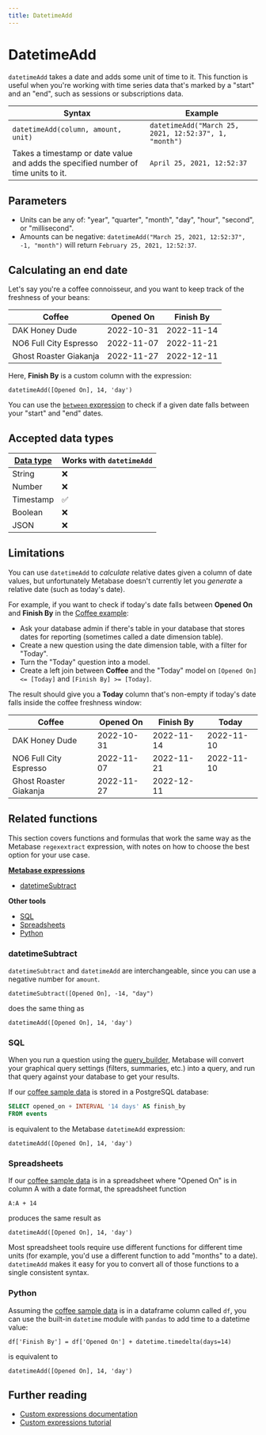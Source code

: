 ```yaml
---
title: DatetimeAdd
---
```


# DatetimeAdd

`datetimeAdd` takes a date and adds some unit of time to it. This function is useful when you're working with time series data that's marked by a "start" and an "end", such as sessions or subscriptions data.

| Syntax                                                                              | Example                                              |
|-------------------------------------------------------------------------------------|------------------------------------------------------|
| `datetimeAdd(column, amount, unit)`                                                 | `datetimeAdd("March 25, 2021, 12:52:37", 1, "month")`|
| Takes a timestamp or date value and adds the specified number of time units to it.  | `April 25, 2021, 12:52:37`                           |

## Parameters

- Units can be any of: "year", "quarter", "month", "day", "hour", "second", or "millisecond".
- Amounts can be negative: `datetimeAdd("March 25, 2021, 12:52:37", -1, "month")` will return `February 25, 2021, 12:52:37`.

## Calculating an end date

Let's say you're a coffee connoisseur, and you want to keep track of the freshness of your beans:

| Coffee                 | Opened On  | Finish By  |
|------------------------|------------|------------|
| DAK Honey Dude         | 2022-10-31 | 2022-11-14 |
| NO6 Full City Espresso | 2022-11-07 | 2022-11-21 |
| Ghost Roaster Giakanja | 2022-11-27 | 2022-12-11 |

Here, **Finish By** is a custom column with the expression:

```
datetimeAdd([Opened On], 14, 'day')
```

You can use the [`between` expression](../expressions-list.md#between) to check if a given date falls between your "start" and "end" dates. 

## Accepted data types

| [Data type](https://www.metabase.com/learn/databases/data-types-overview#examples-of-data-types) | Works with `datetimeAdd`  |
| ----------------------- | -------------------- |
| String                  | ❌                   |
| Number                  | ❌                   |
| Timestamp               | ✅                   |
| Boolean                 | ❌                   |
| JSON                    | ❌                   |

## Limitations

You can use `datetimeAdd` to _calculate_ relative dates given a column of date values, but unfortunately Metabase doesn't currently let you _generate_ a relative date (such as today's date).

For example, if you want to check if today's date falls between **Opened On** and **Finish By** in the [Coffee example](#calculating-an-end-date):

- Ask your database admin if there's table in your database that stores dates for reporting (sometimes called a date dimension table).
- Create a new question using the date dimension table, with a filter for "Today".
- Turn the "Today" question into a model.
- Create a left join between **Coffee** and the "Today" model on `[Opened On] <= [Today]` and `[Finish By] >= [Today]`.

The result should give you a **Today** column that's non-empty if today's date falls inside the coffee freshness window:

| Coffee                 | Opened On  | Finish By  | Today      | 
|------------------------|------------|------------|------------|
| DAK Honey Dude         | 2022-10-31 | 2022-11-14 | 2022-11-10 |
| NO6 Full City Espresso | 2022-11-07 | 2022-11-21 | 2022-11-10 |
| Ghost Roaster Giakanja | 2022-11-27 | 2022-12-11 |            |

## Related functions

This section covers functions and formulas that work the same way as the Metabase `regexextract` expression, with notes on how to choose the best option for your use case.

**[Metabase expressions](../expressions-list.md)**

- [datetimeSubtract](#datetimesubtract)

**Other tools**

- [SQL](#sql)
- [Spreadsheets](#spreadsheets)
- [Python](#python)

### datetimeSubtract

`datetimeSubtract` and `datetimeAdd` are interchangeable, since you can use a negative number for `amount`.

```
datetimeSubtract([Opened On], -14, "day")
```

does the same thing as

```
datetimeAdd([Opened On], 14, 'day')
```

### SQL

When you run a question using the [query_builder](https://www.metabase.com/glossary/query_builder), Metabase will convert your graphical query settings (filters, summaries, etc.) into a query, and run that query against your database to get your results.

If our [coffee sample data](#calculating-an-end-date) is stored in a PostgreSQL database:

```sql
SELECT opened_on + INTERVAL '14 days' AS finish_by
FROM events
```

is equivalent to the Metabase `datetimeAdd` expression:

```
datetimeAdd([Opened On], 14, 'day')
```

### Spreadsheets

If our [coffee sample data](#calculating-an-end-date) is in a spreadsheet where "Opened On" is in column A with a date format, the spreadsheet function

```
A:A + 14
```

produces the same result as

```
datetimeAdd([Opened On], 14, 'day')
```

Most spreadsheet tools require use different functions for different time units (for example, you'd use a different function to add "months" to a date). `datetimeAdd` makes it easy for you to convert all of those functions to a single consistent syntax.

### Python

Assuming the [coffee sample data](#calculating-an-end-date) is in a dataframe column called `df`, you can use the built-in `datetime` module with `pandas` to add time to a datetime value:

```
df['Finish By'] = df['Opened On'] + datetime.timedelta(days=14)
```

is equivalent to

```
datetimeAdd([Opened On], 14, 'day')
```

## Further reading

- [Custom expressions documentation](../expressions.md)
- [Custom expressions tutorial](https://www.metabase.com/learn/questions/)
